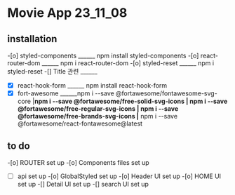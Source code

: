 # Movie App 23_11_08

## installation
-[o] styled-components ______  npm install styled-components
-[o] react-router-dom ______ npm i react-router-dom
-[o] styled-reset ______ npm i styled-reset
-[] Title 관련 ______ 
-[x] react-hook-form ______ npm install react-hook-form
-[x] fort-awesome ______npm i --save @fortawesome/fontawesome-svg-core
		  |____npm i --save @fortawesome/free-solid-svg-icons
		  |    npm i --save @fortawesome/free-regular-svg-icons
		  |    npm i --save @fortawesome/free-brands-svg-icons
	  	  |____ npm i --save @fortawesome/react-fontawesome@latest

## to do 
-[o] ROUTER set up
-[o] Components files set up
-[ ] api set up
-[o] GlobalStyled set up
-[o] Header UI set up
-[o] HOME UI set up
-[] Detail UI set up
-[] search UI set up


